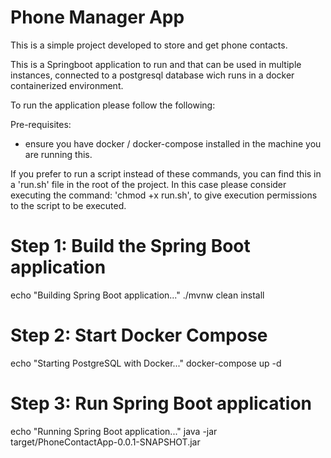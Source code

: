 # Phone Manager App

This is a simple project developed to store and get phone contacts.

This is a Springboot application to run and that can be used in multiple instances, connected to a postgresql database wich runs in a docker containerized environment.

To run the application please follow the following:

Pre-requisites:
 - ensure you have docker / docker-compose installed in the machine you are running this.

If you prefer to run a script instead of these commands, you can find this in a 'run.sh' file in the root of the project. In this case please consider executing the command: 'chmod +x run.sh', to give execution permissions to the script to be executed.


# Step 1: Build the Spring Boot application
echo "Building Spring Boot application..."
./mvnw clean install

# Step 2: Start Docker Compose
echo "Starting PostgreSQL with Docker..."
docker-compose up -d

# Step 3: Run Spring Boot application
echo "Running Spring Boot application..."
java -jar target/PhoneContactApp-0.0.1-SNAPSHOT.jar
